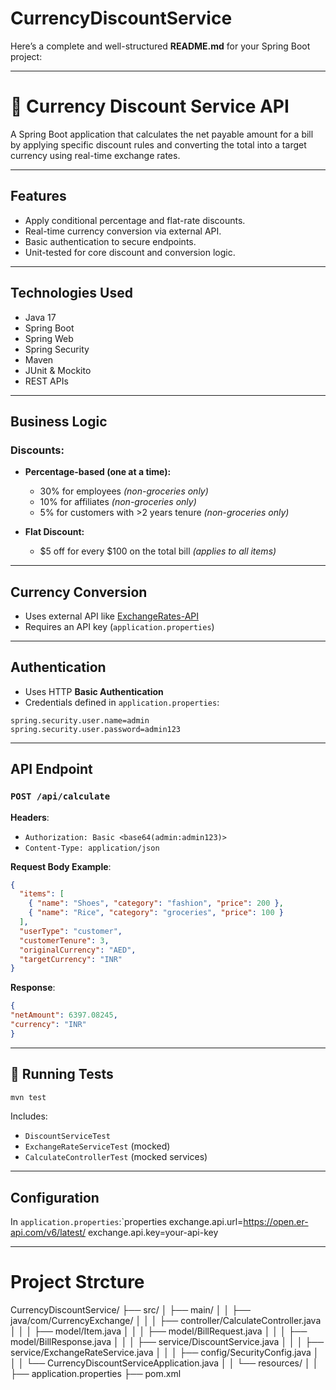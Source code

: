# CurrencyDiscountService
Here’s a complete and well-structured **README.md** for your Spring Boot project:

---

# 🧾 Currency Discount Service API

A Spring Boot application that calculates the net payable amount for a bill by applying specific discount rules and converting the total into a target currency using real-time exchange rates.

---

## Features

- Apply conditional percentage and flat-rate discounts.
-  Real-time currency conversion via external API.
-  Basic authentication to secure endpoints.
-  Unit-tested for core discount and conversion logic.

---

## Technologies Used

- Java 17
- Spring Boot
- Spring Web
- Spring Security
- Maven
- JUnit & Mockito
- REST APIs

---

##  Business Logic

### Discounts:

- **Percentage-based (one at a time):**
  - 30% for employees *(non-groceries only)*
  - 10% for affiliates *(non-groceries only)*
  - 5% for customers with >2 years tenure *(non-groceries only)*

- **Flat Discount:**
  - $5 off for every $100 on the total bill *(applies to all items)*

---

## Currency Conversion

- Uses external API like [ExchangeRates-API](https://open.er-api.com/v6/latest/{base_currency})  
- Requires an API key (`application.properties`)

---

## Authentication

- Uses HTTP **Basic Authentication**
- Credentials defined in `application.properties`:

```properties
spring.security.user.name=admin
spring.security.user.password=admin123
```

---

## API Endpoint

### `POST /api/calculate`

**Headers**:
- `Authorization: Basic <base64(admin:admin123)>`
- `Content-Type: application/json`

**Request Body Example**:
```json
{
  "items": [
    { "name": "Shoes", "category": "fashion", "price": 200 },
    { "name": "Rice", "category": "groceries", "price": 100 }
  ],
  "userType": "customer",
  "customerTenure": 3,
  "originalCurrency": "AED",
  "targetCurrency": "INR"
}
```

**Response**:
```json
{
"netAmount": 6397.08245,
"currency": "INR"
}
```

---

## 🧪 Running Tests

```bash
mvn test
```

Includes:
- `DiscountServiceTest`
- `ExchangeRateServiceTest` (mocked)
- `CalculateControllerTest` (mocked services)

---

## Configuration

In `application.properties`:`properties
exchange.api.url=https://open.er-api.com/v6/latest/
exchange.api.key=your-api-key

---

# Project Strcture
CurrencyDiscountService/
├── src/
│   ├── main/
│   │   ├── java/com/CurrencyExchange/
│   │   │   ├── controller/CalculateController.java
│   │   │   ├── model/Item.java
│   │   │   ├── model/BillRequest.java
│   │   │   ├── model/BillResponse.java
│   │   │   ├── service/DiscountService.java
│   │   │   ├── service/ExchangeRateService.java
│   │   │   ├── config/SecurityConfig.java
│   │   │   └── CurrencyDiscountServiceApplication.java
│   │   └── resources/
│   │       ├── application.properties
├── pom.xml
